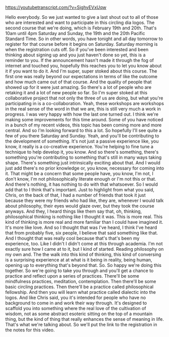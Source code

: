 https://youtubetranscript.com/?v=SjghvEVxUqw

 Hello everybody. So we just wanted to give a last shout out to all of those who are interested and want to participate in this circling dia logos. The second course that we're doing, which is February 19th and 20th. That's 10am until 4pm Saturday and Sunday, the 19th and the 20th Pacific Standard Time. So in other words, you have tonight and all day tomorrow to register for that course before it begins on Saturday. Saturday morning is when the registration cuts off. So if you've been interested and been thinking about signing up and you just haven't done so yet, this is a reminder to you. If the announcement hasn't made it through the fog of internet and touched you, hopefully this reaches you to let you know about it if you want to do it. And I'm super, super stoked about this course. The first one was really beyond our expectations in terms of like the outcome and how much came out of that course. And the quality of people that showed up for it were just amazing. So there's a lot of people who are retaking it and a lot of new people so far. So I'm super stoked at this collaborative project that not only the three of us are doing, but what you're participating in is a co-collaboration. Yeah, these workshops are workshops in the real sense of the word in that we are, this is still very much a work in progress. I was very happy with how the last one turned out. I think we're making some improvements for this time around. Some of you have noticed in a bunch of my recent videos, this topic has been coming more and more central. And so I'm looking forward to this a lot. So hopefully I'll see quite a few of you there Saturday and Sunday. Yeah, and you'll be contributing to the development of something. It's not just a passive experience like, you know, it really is a co-creative experience. You're helping to fine tune a technique to help develop it, you know. And so there's something, there's something you're contributing to something that's still in many ways taking shape. There's something just intrinsically exciting about that. And I would just add there's no prior knowledge or, you know, necessary for coming into it. That might be a concern that some people have, you know, I'm not, I don't know, I'm not philosophically literate enough or I'm not this or that. And there's nothing, it has nothing to do with that whatsoever. So I would add that to I think that's important. Just to highlight from what you said, Chris, on the back of that, I had a number of friends that took it just because they were my friends who had like, they are, whenever I would talk about philosophy, their eyes would glaze over, but they took the course anyways. And they, I heard things like them say that, oh, thinking, philosophical thinking is nothing like I thought it was. This is more real. This kind of thinking is more real and more familiar than I could have imagined it. It's more like love. And so I thought that was I've heard, I think I've heard that from probably five, six people, I believe that said something like that. And I thought that was really cool because that's that's been my experience, too. Like I didn't I didn't come at this through academia. I'm not exactly sure how I came at to it, but I kind of started. Reading philosophy on my own and. The the walk into this kind of thinking, this kind of conversing is a surprising experience at at what is it being in reality, being human, opening up to everything that's beyond that. So. So happy we're doing this together. So we're going to take you through and you'll get a chance to practice and reflect upon a series of practices. There'll be some mindfulness practices, meditation, contemplation. Then there'll be some basic circling practices. Then there'll be a practice called philosophical fellowship. And then you will learn what practice called dialectic into the logos. And like Chris said, you it's intended for people who have no background to come in and work their way through. It's designed to scaffold you into something where the real love of the cultivation of wisdom, not as some abstract esoteric sitting on the top of a mountain thing, but the kind of thing that really enhances the sense of meaning in life. That's what we're talking about. So we'll put the link to the registration in the notes for this video.
